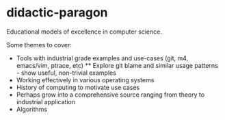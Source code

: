 # didactic-paragon
Educational models of excellence in computer science.

Some themes to cover:

* Tools with industrial grade examples and use-cases (git, m4, emacs/vim, ptrace, etc)
** Explore git blame and similar usage patterns - show useful, non-trivial examples
* Working effectively in various operating systems
* History of computing to motivate use cases
* Perhaps grow into a comprehensive source ranging from theory to industrial application
* Algorithms
